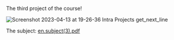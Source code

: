 The third project of the course!


![Screenshot 2023-04-13 at 19-26-36 Intra Projects get_next_line](https://user-images.githubusercontent.com/117525743/231850433-114bb9b8-5abf-4e33-a478-91d7862666f6.png)


The subject: [en.subject(3).pdf](https://github.com/AshParker19/42Lisboa-Common-Core/files/11225375/en.subject.3.pdf)
